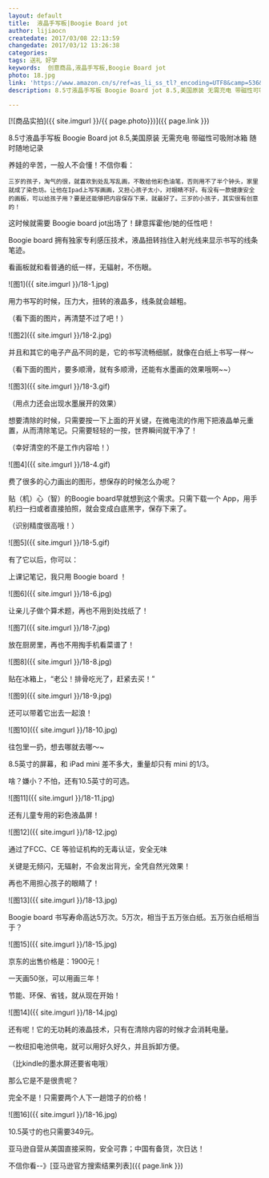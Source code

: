 ```yaml
---
layout: default
title:  液晶手写板|Boogie Board jot
author: lijiaocn
createdate: 2017/03/08 22:13:59
changedate: 2017/03/12 13:26:38
categories:
tags: 送礼 好学
keywords:  创意商品,液晶手写板,Boogie Board jot
photo: 18.jpg
link: 'https://www.amazon.cn/s/ref=as_li_ss_tl?_encoding=UTF8&camp=536&creative=3132&crid=28EMBB7THC9W&field-keywords=boogie%20board&linkCode=ur2&sprefix=boogie%2Caps%2C165&tag=znrio-23&url=search-alias%3Daps'
description: 8.5寸液晶手写板 Boogie Board jot 8.5,美国原装 无需充电 带磁性可吸附冰箱 随时随地记录

---
```


[![商品实拍]({{ site.imgurl }}/{{ page.photo}})]({{ page.link }})

8.5寸液晶手写板 Boogie Board jot 8.5,美国原装 无需充电 带磁性可吸附冰箱 随时随地记录

养娃的辛苦，一般人不会懂！不信你看：

	三岁的孩子，淘气的很，就喜欢到处乱写乱画，不敢给他彩色油笔，否则用不了半个钟头，家里就成了染色坊。让他在Ipad上写写画画，又担心孩子太小，对眼睛不好。有没有一款健康安全的画板，可以给孩子用？要是还能够把内容保存下来，就最好了。三岁的小孩子，其实很有创意的！

这时候就需要 Boogie board jot出场了！肆意挥霍他/她的任性吧！

Boogie board 拥有独家专利感压技术，液晶扭转挡住入射光线来显示书写的线条笔迹。

看画板就和看普通的纸一样，无辐射，不伤眼。

![图1]({{ site.imgurl }}/18-1.jpg)

用力书写的时候，压力大，扭转的液晶多，线条就会越粗。

（看下面的图片，再清楚不过了吧！）

![图2]({{ site.imgurl }}/18-2.jpg)

并且和其它的电子产品不同的是，它的书写流畅细腻，就像在白纸上书写一样～

（看下面的图片，要多顺滑，就有多顺滑，还能有水墨画的效果哦啊~~）

![图3]({{ site.imgurl }}/18-3.gif)

（用点力还会出现水墨展开的效果）

想要清除的时候，只需要按一下上面的开关键，在微电流的作用下把液晶单元重置，从而清除笔记。只需要轻轻的一按，世界瞬间就干净了！

（幸好清空的不是工作内容哈！）

![图4]({{ site.imgurl }}/18-4.gif)

费了很多的心力画出的图形，想保存的时候怎么办呢？

贴（机）心（智）的Boogie board早就想到这个需求。只需下载一个 App，用手机扫一扫或者直接拍照，就会变成白底黑字，保存下来了。

（识别精度很高哦！）

![图5]({{ site.imgurl }}/18-5.gif)

有了它以后，你可以：

上课记笔记，我只用 Boogie board ！

![图6]({{ site.imgurl }}/18-6.jpg)

让亲儿子做个算术题，再也不用到处找纸了！

![图7]({{ site.imgurl }}/18-7.jpg)

放在厨房里，再也不用掏手机看菜谱了！

![图8]({{ site.imgurl }}/18-8.jpg)

贴在冰箱上，“老公！排骨吃光了，赶紧去买！”

![图9]({{ site.imgurl }}/18-9.jpg)

还可以带着它出去一起浪！

![图10]({{ site.imgurl }}/18-10.jpg)

往包里一扔，想去哪就去哪～~

8.5英寸的屏幕，和 iPad mini 差不多大，重量却只有 mini 的1/3。

啥？嫌小？不怕，还有10.5英寸的可选。

![图11]({{ site.imgurl }}/18-11.jpg)

还有儿童专用的彩色液晶屏！

![图12]({{ site.imgurl }}/18-12.jpg)

通过了FCC、CE 等验证机构的无毒认证，安全无味

关键是无频闪，无辐射，不会发出背光，全凭自然光效果！

再也不用担心孩子的眼睛了！

![图13]({{ site.imgurl }}/18-13.jpg)

Boogie board 书写寿命高达5万次。5万次，相当于五万张白纸。五万张白纸相当于？

![图15]({{ site.imgurl }}/18-15.jpg)

京东的出售价格是：1900元！

一天画50张，可以用画三年！

节能、环保、省钱，就从现在开始！

![图14]({{ site.imgurl }}/18-14.jpg)

还有呢！它的无功耗的液晶技术，只有在清除内容的时候才会消耗电量。

一枚纽扣电池供电，就可以用好久好久，并且拆卸方便。

（比kindle的墨水屏还要省电哦）

那么它是不是很贵呢？ 

完全不是！只需要两个人下一趟馆子的价格！ 

![图16]({{ site.imgurl }}/18-16.jpg)

10.5英寸的也只需要349元。

亚马逊自营从美国直接采购，安全可靠；中国有备货，次日达！

不信你看--》[亚马逊官方搜索结果列表]({{ page.link }})

















